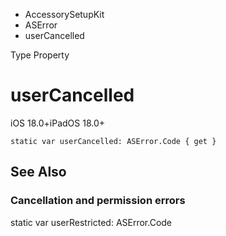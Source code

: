 

- AccessorySetupKit
- ASError
-  userCancelled 

Type Property

# userCancelled

iOS 18.0+iPadOS 18.0+

``` source
static var userCancelled: ASError.Code { get }
```

## See Also

### Cancellation and permission errors

static var userRestricted: ASError.Code

